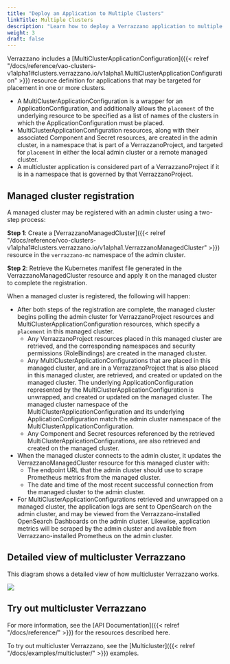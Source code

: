 ```yaml
---
title: "Deploy an Application to Multiple Clusters"
linkTitle: Multiple Clusters
description: "Learn how to deploy a Verrazzano application to multiple clusters"
weight: 3
draft: false
---
```


Verrazzano includes a [MultiClusterApplicationConfiguration]({{< relref "/docs/reference/vao-clusters-v1alpha1#clusters.verrazzano.io/v1alpha1.MultiClusterApplicationConfiguration" >}})
resource definition for applications that may be targeted for placement in one or more clusters.

- A MultiClusterApplicationConfiguration is a wrapper for an ApplicationConfiguration, and additionally allows the
  `placement` of the underlying resource to be specified as a list of names of the clusters in which the
  ApplicationConfiguration must be placed.
- MultiClusterApplicationConfiguration resources, along with their associated Component and Secret resources, are
  created in the admin cluster, in a namespace that is part of a VerrazzanoProject, and targeted for `placement`
  in either the local admin cluster or a remote managed cluster.
- A multicluster application is considered part of a VerrazzanoProject if it is in a namespace that is governed
  by that VerrazzanoProject.

## Managed cluster registration
A managed cluster may be registered with an admin cluster using a two-step process:

**Step 1**: Create a [VerrazzanoManagedCluster]({{< relref "/docs/reference/vco-clusters-v1alpha1#clusters.verrazzano.io/v1alpha1.VerrazzanoManagedCluster" >}}) resource in the `verrazzano-mc` namespace of the admin cluster.

**Step 2**: Retrieve the Kubernetes manifest file generated in the VerrazzanoManagedCluster resource and apply it on
the managed cluster to complete the registration.

When a managed cluster is registered, the following will happen:

- After both steps of the registration are complete, the managed cluster begins polling the admin cluster for
  VerrazzanoProject resources and MultiClusterApplicationConfiguration resources, which specify a `placement` in this managed cluster.
    - Any VerrazzanoProject resources placed in this managed cluster are retrieved, and the corresponding namespaces
       and security permissions (RoleBindings) are created in the managed cluster.
    - Any MultiClusterApplicationConfigurations that are placed in this managed cluster, and are in a VerrazzanoProject that is
      also placed in this managed cluster, are retrieved, and created or updated on the managed cluster. The
      underlying ApplicationConfiguration represented by the MultiClusterApplicationConfiguration is unwrapped, and created or updated on the managed
      cluster. The managed cluster namespace of the MultiClusterApplicationConfiguration and its underlying ApplicationConfiguration match
      the admin cluster namespace of the MultiClusterApplicationConfiguration.
    - Any Component and Secret resources referenced by the retrieved MultiClusterApplicationConfigurations, are also retrieved and created on the managed cluster.
- When the managed cluster connects to the admin cluster, it updates the VerrazzanoManagedCluster resource for this
  managed cluster with:
  - The endpoint URL that the admin cluster should use to scrape Prometheus metrics from the managed cluster.
  - The date and time of the most recent successful connection from the managed cluster to the admin cluster.
- For MultiClusterApplicationConfigurations retrieved and unwrapped on a managed cluster, the application logs are
  sent to OpenSearch on the admin cluster, and may be viewed from the Verrazzano-installed OpenSearch Dashboards on the
  admin cluster. Likewise, application metrics will be scraped by the admin cluster and available from
  Verrazzano-installed Prometheus on the admin cluster.

## Detailed view of multicluster Verrazzano

This diagram shows a detailed view of how multicluster Verrazzano works.

![](/docs/images/multicluster/MCConcepts.png)

## Try out multicluster Verrazzano

For more information, see the [API Documentation]({{< relref "/docs/reference/" >}}) for the resources described here.

To try out multicluster Verrazzano, see the [Multicluster]({{< relref "/docs/examples/multicluster/" >}}) examples.
